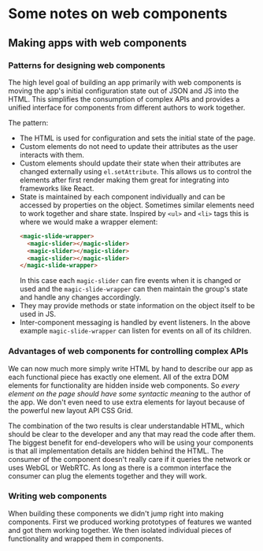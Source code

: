 # Some notes on web components

## Making apps with web components

### Patterns for designing web components
The high level goal of building an app primarily with web components is moving the app's initial configuration state out
of JSON and JS into the HTML. This simplifies the consumption of complex APIs and provides a unified interface for
components from different authors to work together.

The pattern:
* The HTML is used for configuration and sets the initial state of the page.
* Custom elements do not need to update their attributes as the user interacts with them.
* Custom elements should update their state when their attributes are changed externally using `el.setAttribute`. This
  allows us to control the elements after first render making them great for integrating into frameworks like React.
* State is maintained by each component individually and can be accessed by properties on the object. Sometimes similar
  elements need to work together and share state. Inspired by `<ul>` and `<li>` tags this is where we would make a wrapper
  element:
  ```html
  <magic-slide-wrapper>
    <magic-slider></magic-slider>
    <magic-slider></magic-slider>
    <magic-slider></magic-slider>
  </magic-slide-wrapper>
  ``` 
  In this case each `magic-slider` can fire events when it is changed or used and the `magic-slide-wrapper` can then
  maintain the group's state and handle any changes accordingly.
* They may provide methods or state information on the object itself to be used in JS.
* Inter-component messaging is handled by event listeners. In the above example `magic-slide-wrapper` can listen for
  events on all of its children.

### Advantages of web components for controlling complex APIs
We can now much more simply write HTML by hand to describe our app as each functional piece has exactly one element. All
of the extra DOM elements for functionality are hidden inside web components. So *every element on the page should have
some syntactic meaning* to the author of the app. We don't even need to use extra elements for layout because of the
powerful new layout API CSS Grid.

The combination of the two results is clear understandable HTML, which should be clear to the developer and any that may
read the code after them. The biggest benefit for end-developers who will be using your components is that all implementation
details are hidden behind the HTML. The consumer of the component doesn't really care if it queries the network or uses
WebGL or WebRTC. As long as there is a common interface the consumer can plug the elements together and they will work.

### Writing web components
When building these components we didn't jump right into making components. First we produced working prototypes of features
we wanted and got them working together. We then isolated individual pieces of functionality and wrapped them in components.
